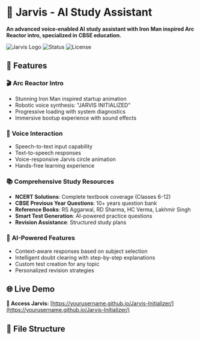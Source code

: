 # 🤖 Jarvis - AI Study Assistant

**An advanced voice-enabled AI study assistant with Iron Man inspired Arc Reactor intro, specialized in CBSE education.**

![Jarvis Logo](https://img.shields.io/badge/Jarvis-AI%20Study%20Assistant-blue?style=for-the-badge&logo=robot)
![Status](https://img.shields.io/badge/Status-Active-green?style=for-the-badge)
![License](https://img.shields.io/badge/License-MIT-yellow?style=for-the-badge)

## 🚀 Features

### 🎬 **Arc Reactor Intro**
- Stunning Iron Man inspired startup animation
- Robotic voice synthesis: "JARVIS INITIALIZED"
- Progressive loading with system diagnostics
- Immersive bootup experience with sound effects

### 🎤 **Voice Interaction**
- Speech-to-text input capability
- Text-to-speech responses
- Voice-responsive Jarvis circle animation
- Hands-free learning experience

### 📚 **Comprehensive Study Resources**
- **NCERT Solutions**: Complete textbook coverage (Classes 6-12)
- **CBSE Previous Year Questions**: 10+ years question bank
- **Reference Books**: RS Aggarwal, RD Sharma, HC Verma, Lakhmir Singh
- **Smart Test Generation**: AI-powered practice questions
- **Revision Assistance**: Structured study plans

### 🧠 **AI-Powered Features**
- Context-aware responses based on subject selection
- Intelligent doubt clearing with step-by-step explanations
- Custom test creation for any topic
- Personalized revision strategies

## 🌐 Live Demo

**🔗 Access Jarvis:** [https://yourusername.github.io/Jarvis-Initializer/](https://yourusername.github.io/Jarvis-Initializer/)

## 📁 File Structure
